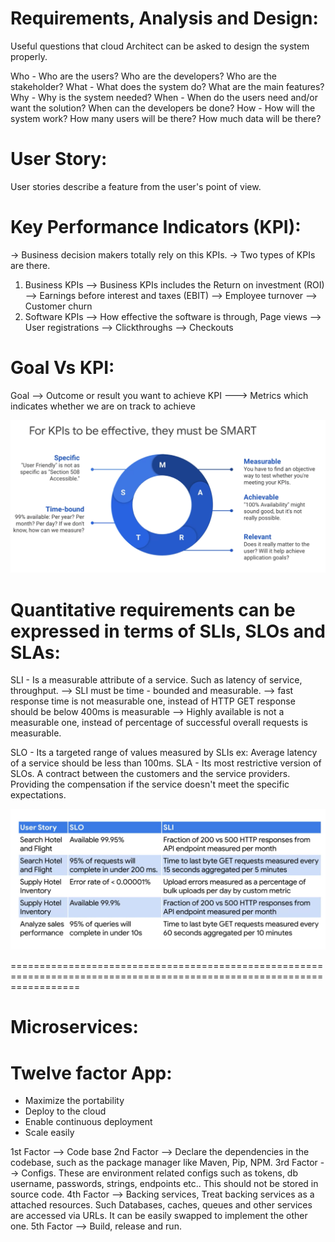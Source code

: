 Requirements, Analysis and Design:
===================================

Useful questions that cloud Architect can be asked to design the system properly.

Who - Who are the users?
      Who are the developers?
      Who are the stakeholder?
What - What does the system do?
       What are the main features?
Why - Why is the system needed?
When - When do the users need and/or want the solution?
       When can the developers be done?
How - How will the system work?
       How many users will be there?
       How much data will be there?
       
User Story:
===========

User stories describe a feature from the  user's point of view.

Key Performance Indicators (KPI):
=================================

-> Business decision makers totally rely on this KPIs.
-> Two types of KPIs are there.

1. Business KPIs
 --> Business KPIs includes the Return on investment (ROI)
 --> Earnings before interest and taxes (EBIT)
 --> Employee turnover
 --> Customer churn
2. Software KPIs
 --> How effective the software is through, Page views
 --> User registrations
 --> Clickthroughs
 --> Checkouts

 Goal Vs KPI:
 ============

 Goal --> Outcome or result you want to achieve
 KPI ---> Metrics which indicates whether we are on track to achieve

 ![Alt text](Images/smart-kpi.jpg)

Quantitative requirements can be expressed in terms of SLIs, SLOs and SLAs:
============================================================================

SLI - Is a measurable attribute of a service. Such as latency of service, throughput.
--> SLI must be time - bounded and measurable.
--> fast response time is not measurable one, instead of HTTP GET response should be below 400ms is measurable
--> Highly available is not a measurable one, instead of percentage of successful overall requests is measurable.

SLO - Its a targeted range of values measured by SLIs ex: Average latency of a service should be less than 100ms.
SLA - Its most restrictive version of SLOs. A contract between the customers and the service providers. Providing the    compensation if the service doesn't meet the specific expectations.

 ![Alt text](Images/activity-review-SLI-and-SLO.jpg)

 ========================================================================================================================

 Microservices:
 ==============

 Twelve factor App:
 ==================

 * Maximize the portability
 * Deploy to the cloud
 * Enable continuous deployment
 * Scale easily

 1st Factor --> Code base
 2nd Factor --> Declare the dependencies in the codebase, such as the package manager like Maven, Pip, NPM.
 3rd Factor --> Configs. These are environment related configs such as tokens, db username, passwords, strings,        endpoints etc.. This should not be stored in source code.
 4th Factor --> Backing services, Treat backing services as a attached resources. Such Databases, caches, queues and other services are accessed via URLs. It can be easily swapped to implement the other one.
 5th Factor --> Build, release and run. 



